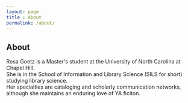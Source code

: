 ```yaml
---
layout: page
title : About
permalink: /about/
---
```


<h2>About</h2>
<p>Rosa Goetz is a Master's student at the University of North Carolina at Chapel Hill. <br> She is in the School of Information and Library Science (SILS for short) studying library science. <br> Her specialties are cataloging and scholarly communication networks, although she maintains an enduring love of YA ficiton. </p>
<br>

